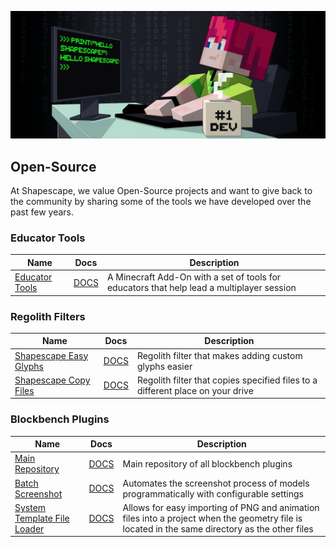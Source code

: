 ![](../header.jpg)

## Open-Source
At Shapescape, we value Open-Source projects and want to give back to the community by sharing some of the tools we have developed over the past few years. 

### Educator Tools

| Name | Docs | Description|
|-------|---------|----------|
| [Educator Tools](https://github.com/ShapescapeMC/Educator-Tools) | [DOCS](https://github.com/ShapescapeMC/Educator-Tools/wiki) | A Minecraft Add-On with a set of tools for educators that help lead a multiplayer session |

### Regolith Filters

| Name | Docs | Description|
|-------|---------|----------|
| [Shapescape Easy Glyphs](https://github.com/ShapescapeMC/Shapescape-Easy-Glyphs) | [DOCS](https://shapescape-easy-glyphs.readthedocs.io/en/latest/) | Regolith filter that makes adding custom glyphs easier |
| [Shapescape Copy Files](https://github.com/ShapescapeMC/Shapescape-Copy-Files) | [DOCS](https://shapescape-copy-files.readthedocs.io/en/latest/) | Regolith filter that copies specified files to a different place on your drive |

### Blockbench Plugins

| Name | Docs | Description|
|-------|---------|----------|
| [Main Repository](https://github.com/ShapescapeMC/Blockbench-Plugins) | [DOCS](https://blockbench-plugins.readthedocs.io/en/latest/) | Main repository of all blockbench plugins |
| [Batch Screenshot](https://github.com/ShapescapeMC/Blockbench-Plugins/tree/main/plugins/batch_screenshot) | [DOCS](https://blockbench-plugins.readthedocs.io/en/latest/batch_screenshot/about.html)  | Automates the screenshot process of models programmatically with configurable settings |
| [System Template File Loader](https://github.com/ShapescapeMC/Blockbench-Plugins/tree/main/plugins/system_template_file_loader) | [DOCS](https://blockbench-plugins.readthedocs.io/en/latest/system_template_file_loader/about.html)  | Allows for easy importing of PNG and animation files into a project when the geometry file is located in the same directory as the other files |
